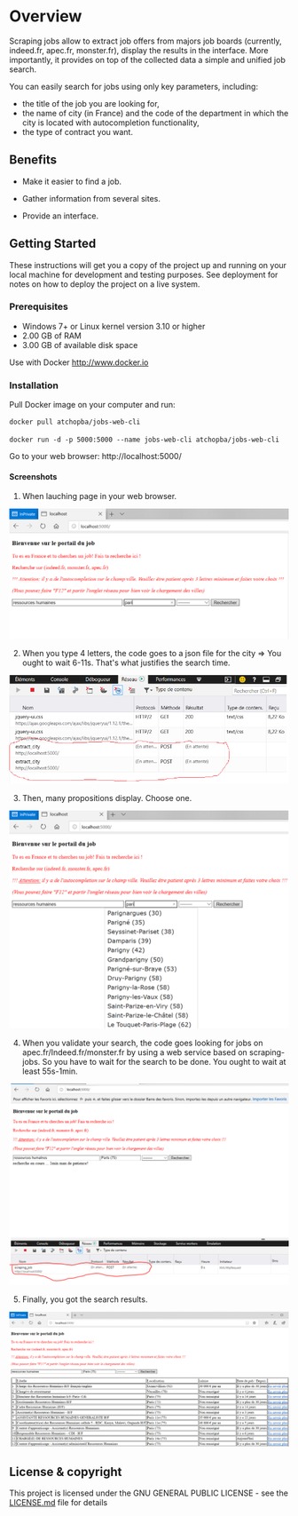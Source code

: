 # Overview

Scraping jobs allow to extract job offers from majors job boards (currently, indeed.fr, apec.fr, monster.fr), display the results in the interface. More importantly, it provides on top of the collected data a simple and unified job search.

You can easily search for jobs using only key parameters, including: 
- the title of the job you are looking for,
- the name of city (in France) and the code of the department in which the city is located with autocompletion functionality,
- the type of contract you want.

## Benefits 

* Make it easier to find a job.

* Gather information from several sites.

* Provide an interface.

## Getting Started

These instructions will get you a copy of the project up and running on your local machine for development and testing purposes. See deployment for notes on how to deploy the project on a live system.

### Prerequisites

* Windows 7+ or Linux kernel version 3.10 or higher
* 2.00 GB of RAM
* 3.00 GB of available disk space

Use with Docker http://www.docker.io

### Installation

Pull Docker image on your computer and run:
```
docker pull atchopba/jobs-web-cli

docker run -d -p 5000:5000 --name jobs-web-cli atchopba/jobs-web-cli
```

Go to your web browser: http://localhost:5000/

#### Screenshots
1. When lauching page in your web browser. 

![Page index](static/images/01-search.png)

2. When you type 4 letters, the code goes to a json file for the city => You ought to wait 6-11s. That's what justifies the search time. 

![Page index](static/images/02-search.png)

3. Then, many propositions display. Choose one.

![Page index](static/images/03-search.png)

4. When you validate your search, the code goes looking for jobs on apec.fr/Indeed.fr/monster.fr by using a web service based on scraping-jobs. So you have to wait for the search to be done. You ought to wait at least 55s-1min.

![Page index](static/images/04-search.png)

5. Finally, you got the search results.

![Page index](static/images/05-search.png)

## License & copyright

This project is licensed under the GNU GENERAL PUBLIC LICENSE - see the [LICENSE.md](LICENSE.md) file for details
